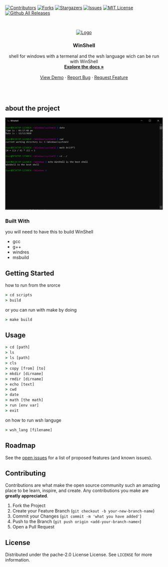 [![Contributors](https://img.shields.io/github/contributors/duui3111/WinShell.svg?style=for-the-badge)](https://github.com/Duui3111/WinShell/graphs/contributors)
[![Forks](https://img.shields.io/github/forks/duui3111/WinShell.svg?style=for-the-badge)](https://github.com/duui3111/WinShell/network/members)
[![Stargazers](https://img.shields.io/github/stars/duui3111/WinShell.svg?style=for-the-badge)](https://github.com/duui3111/WinShell/stargazers)
[![Issues](https://img.shields.io/github/issues/duui3111/WinShell.svg?style=for-the-badge)](https://github.com/duui3111/WinShell/issues)
[![MIT License](https://img.shields.io/github/license/duui3111/WinShell.svg?style=for-the-badge)](https://github.com/duui3111/WinShell/License)
[![Github All Releases](https://img.shields.io/github/downloads/duui3111/WinShell/total.svg?style=for-the-badge)]()


<!-- PROJECT LOGO -->
<br />
<p align="center">
  <a href="https://github.com/duui3111/WinShell">
    <img src="images/logo2.ico" alt="Logo" width="80" height="80">
  </a>

  <h3 align="center">WinShell</h3>

  <p align="center">
    shell for windows with a termenal and the wsh language wich can be run with WinShell
    <br />
    <a href="https://github.com/Duui3111/WinShell/wiki"><strong>Explore the docs »</strong></a>
    <br />
    <br />
    <a href="https://github.com/Duui3111/WinShell/blob/main/images/demo.gif">View Demo</a>
    ·
    <a href="https://github.com/duui3111/WinShell/issues">Report Bug</a>
    ·
    <a href="https://github.com/duui3111/WinShell/issues">Request Feature</a>
  </p>
</p>
<br>
<br>


## about the project

[![Product Name Screen Shot](images/prompt2.PNG)](https://github.com/Duui3111/WinShell)

### Built With
you will need to have this to build WinShell
* gcc
* g++
* windres
* msbuild

<!-- GETTING STARTED -->
## Getting Started
how to run from the srorce
```bat
> cd scripts
> build
```
or you can run with make by doing
```bat
> make build
```

<!-- USAGE EXAMPLES -->
## Usage
```bat
> cd [path]
> ls 
> ls [path]
> cls
> copy [from] [to]
> mkdir [dirname]
> rmdir [dirname]
> echo [text]
> cwd
> date
> math [the math]
> run [env var]
> exit
```
on how to run wsh languge 
```bat
> wsh_lang [filename]
```

<!-- ROADMAP -->
## Roadmap

See the [open issues](https://github.com/Duui3111/WinShell/issues) for a list of proposed features (and known issues).


<!-- CONTRIBUTING -->
## Contributing

Contributions are what make the open source community such an amazing place to be learn, inspire, and create. Any contributions you make are **greatly appreciated**.

1. Fork the Project
2. Create your Feature Branch (`git checkout -b your-new-branch-name`)
3. Commit your Changes (`git commit -m 'what you have added'`)
4. Push to the Branch (`git push origin <add-your-branch-name>`)
5. Open a Pull Request


<!-- LICENSE -->
## License

Distributed under the pache-2.0 License License. See `LICENSE` for more information.

